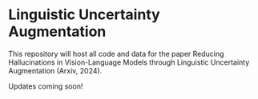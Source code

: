 # Linguistic Uncertainty Augmentation

This repository will host all code and data for the paper Reducing Hallucinations in Vision-Language Models through Linguistic Uncertainty Augmentation (Arxiv, 2024).

Updates coming soon!
